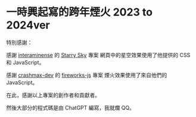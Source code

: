 # 一時興起寫的跨年煙火 2023 to 2024ver

特別感謝：

感謝 [interaminense](https://github.com/interaminense) 的 [Starry Sky](https://github.com/interaminense/starry-sky) 專案
網頁中的星空效果使用了他提供的 CSS 和 JavaScript。

感謝 [crashmax-dev](https://github.com/crashmax-dev) 的 [fireworks-js](https://github.com/crashmax-dev/fireworks-js) 專案
煙火效果使用了來自他們的 JavaScript。

在此，感謝以上專案的創作者和貢獻者。

然後大部分的程式碼是由 ChatGPT 編寫，我就爛 QQ。
